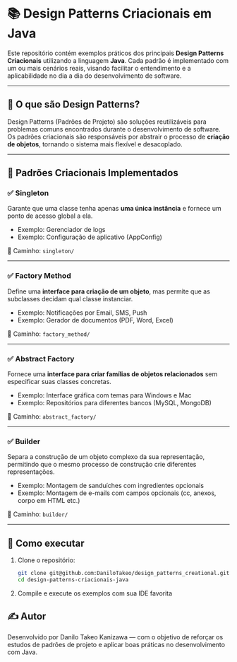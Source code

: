 # 📚 Design Patterns Criacionais em Java

Este repositório contém exemplos práticos dos principais **Design Patterns Criacionais** utilizando a linguagem **Java**. Cada padrão é implementado com um ou mais cenários reais, visando facilitar o entendimento e a aplicabilidade no dia a dia do desenvolvimento de software.

---

## 🧠 O que são Design Patterns?

Design Patterns (Padrões de Projeto) são soluções reutilizáveis para problemas comuns encontrados durante o desenvolvimento de software. Os padrões criacionais são responsáveis por abstrair o processo de **criação de objetos**, tornando o sistema mais flexível e desacoplado.

---

## 🧱 Padrões Criacionais Implementados

### ✅ Singleton
Garante que uma classe tenha apenas **uma única instância** e fornece um ponto de acesso global a ela.

- Exemplo: Gerenciador de logs
- Exemplo: Configuração de aplicativo (AppConfig)

📂 Caminho: `singleton/`

---

### ✅ Factory Method
Define uma **interface para criação de um objeto**, mas permite que as subclasses decidam qual classe instanciar.

- Exemplo: Notificações por Email, SMS, Push
- Exemplo: Gerador de documentos (PDF, Word, Excel)

📂 Caminho: `factory_method/`

---

### ✅ Abstract Factory
Fornece uma **interface para criar famílias de objetos relacionados** sem especificar suas classes concretas.

- Exemplo: Interface gráfica com temas para Windows e Mac
- Exemplo: Repositórios para diferentes bancos (MySQL, MongoDB)

📂 Caminho: `abstract_factory/`

---

### ✅ Builder  
Separa a construção de um objeto complexo da sua representação, permitindo que o mesmo processo de construção crie diferentes representações.

- Exemplo: Montagem de sanduíches com ingredientes opcionais  
- Exemplo: Montagem de e-mails com campos opcionais (cc, anexos, corpo em HTML etc.)

📂 Caminho: `builder/`

---

## 🚀 Como executar

1. Clone o repositório:
   ```bash
   git clone git@github.com:DaniloTakeo/design_patterns_creational.git
   cd design-patterns-criacionais-java

2. Compile e execute os exemplos com sua IDE favorita

## ✍️ Autor
Desenvolvido por Danilo Takeo Kanizawa — com o objetivo de reforçar os estudos de padrões de projeto e aplicar boas práticas no desenvolvimento com Java.


